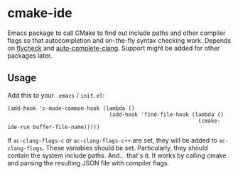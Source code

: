cmake-ide
==========

Emacs package to call CMake to find out include paths and other compiler flags so that
autocompletion and on-the-fly syntax checking work. Depends on
[flycheck](https://github.com/flycheck/flycheck) and
[auto-complete-clang](https://github.com/brianjcj/auto-complete-clang).
Support might be added for other packages later.

Usage
-----

Add this to your `.emacs` / `init.el`:

    (add-hook 'c-mode-common-hook (lambda ()
                                    (add-hook 'find-file-hook (lambda ()
                                                                (cmake-ide-run buffer-file-name)))))

If `ac-clang-flags-c` or `ac-clang-flags-c++` are set, they will be added to `ac-clang-flags`.
These variables should be set. Particularly, they should contain the system include paths.
And... that's it. It works by calling cmake and parsing the resulting JSON file with compiler flags.
